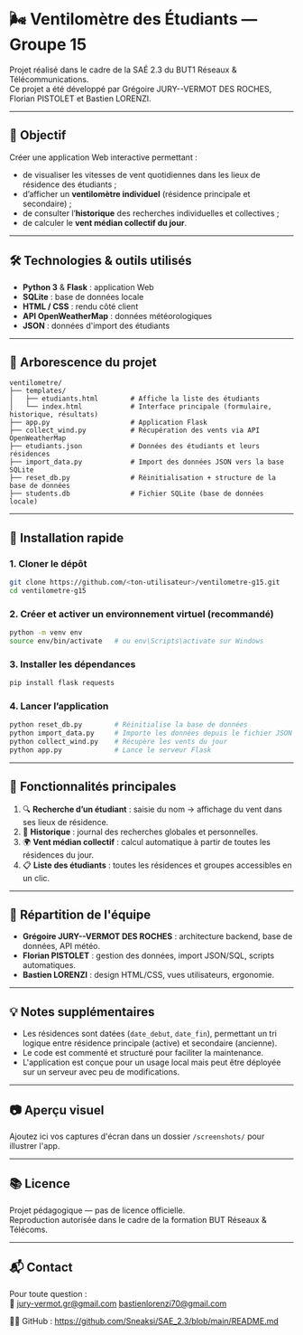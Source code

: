 # 🌬️ Ventilomètre des Étudiants — Groupe 15

Projet réalisé dans le cadre de la SAÉ 2.3 du BUT1 Réseaux & Télécommunications.  
Ce projet a été développé par Grégoire JURY--VERMOT DES ROCHES, Florian PISTOLET et Bastien LORENZI.

---

## 🎯 Objectif

Créer une application Web interactive permettant :

- de visualiser les vitesses de vent quotidiennes dans les lieux de résidence des étudiants ;
- d’afficher un **ventilomètre individuel** (résidence principale et secondaire) ;
- de consulter l’**historique** des recherches individuelles et collectives ;
- de calculer le **vent médian collectif du jour**.

---

## 🛠️ Technologies & outils utilisés

- **Python 3** & **Flask** : application Web
- **SQLite** : base de données locale
- **HTML / CSS** : rendu côté client
- **API OpenWeatherMap** : données météorologiques
- **JSON** : données d'import des étudiants

---

## 📁 Arborescence du projet

```
ventilometre/
├── templates/
│   ├── etudiants.html        # Affiche la liste des étudiants
│   └── index.html            # Interface principale (formulaire, historique, résultats)
├── app.py                    # Application Flask
├── collect_wind.py           # Récupération des vents via API OpenWeatherMap
├── etudiants.json            # Données des étudiants et leurs résidences
├── import_data.py            # Import des données JSON vers la base SQLite
├── reset_db.py               # Réinitialisation + structure de la base de données
├── students.db               # Fichier SQLite (base de données locale)
```

---

## 🚀 Installation rapide

### 1. Cloner le dépôt

```bash
git clone https://github.com/<ton-utilisateur>/ventilometre-g15.git
cd ventilometre-g15
```

### 2. Créer et activer un environnement virtuel (recommandé)

```bash
python -m venv env
source env/bin/activate   # ou env\Scripts\activate sur Windows
```

### 3. Installer les dépendances

```bash
pip install flask requests
```

### 4. Lancer l’application

```bash
python reset_db.py        # Réinitialise la base de données
python import_data.py     # Importe les données depuis le fichier JSON
python collect_wind.py    # Récupère les vents du jour
python app.py             # Lance le serveur Flask
```

---

## 🧪 Fonctionnalités principales

1. 🔍 **Recherche d’un étudiant** : saisie du nom → affichage du vent dans ses lieux de résidence.
2. 🧾 **Historique** : journal des recherches globales et personnelles.
3. 🌍 **Vent médian collectif** : calcul automatique à partir de toutes les résidences du jour.
4. 📋 **Liste des étudiants** : toutes les résidences et groupes accessibles en un clic.

---

## 👥 Répartition de l'équipe

- **Grégoire JURY--VERMOT DES ROCHES** : architecture backend, base de données, API météo.
- **Florian PISTOLET** : gestion des données, import JSON/SQL, scripts automatiques.
- **Bastien LORENZI** : design HTML/CSS, vues utilisateurs, ergonomie.

---

## 💡 Notes supplémentaires

- Les résidences sont datées (`date_debut`, `date_fin`), permettant un tri logique entre résidence principale (active) et secondaire (ancienne).
- Le code est commenté et structuré pour faciliter la maintenance.
- L'application est conçue pour un usage local mais peut être déployée sur un serveur avec peu de modifications.

---

## 📷 Aperçu visuel

Ajoutez ici vos captures d'écran dans un dossier `/screenshots/` pour illustrer l'app.

---

## 📚 Licence

Projet pédagogique — pas de licence officielle.  
Reproduction autorisée dans le cadre de la formation BUT Réseaux & Télécoms.

---

## 📬 Contact

Pour toute question :  
📧 jury-vermot.gr@gmail.com  bastienlorenzi70@gmail.com 

🧑‍💻 GitHub : https://github.com/Sneaksi/SAE_2.3/blob/main/README.md
